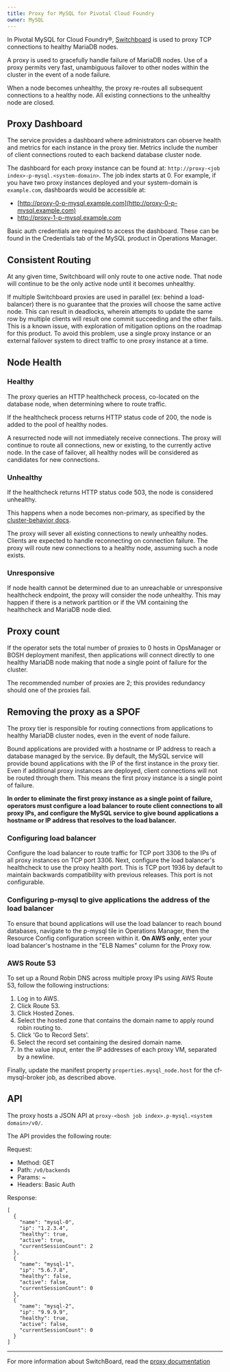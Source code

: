 ```yaml
---
title: Proxy for MySQL for Pivotal Cloud Foundry
owner: MySQL
---
```



In Pivotal MySQL for Cloud Foundry&reg;, [Switchboard](https://github.com/cloudfoundry-incubator/switchboard) is used to proxy TCP connections to healthy MariaDB nodes.

A proxy is used to gracefully handle failure of MariaDB nodes. Use of a proxy permits very fast, unambiguous failover to other nodes within the cluster in the event of a node failure.

When a node becomes unhealthy, the proxy re-routes all subsequent connections to a healthy node. All existing connections to the unhealthy node are closed.

## <a id="proxy-dashboard"></a>Proxy Dashboard ##

The service provides a dashboard where administrators can observe health and metrics for each instance in the proxy tier. Metrics include the number of client connections routed to each backend database cluster node.

The dashboard for each proxy instance can be found at: `http://proxy-<job index>-p-mysql.<system-domain>`. The job index starts at 0. For example, if you have two proxy instances deployed and your system-domain is `example.com`, dashboards would be accessible at:

- [http://proxy-0-p-mysql.example.com](http://proxy-0-p-mysql.example.com)
- http://proxy-1-p-mysql.example.com

Basic auth credentials are required to access the dashboard. These can be found in the Credentials tab of the MySQL product in Operations Manager.

## <a id="consistent-routing"></a>Consistent Routing ##

At any given time, Switchboard will only route to one active node. That node will continue to be the only active node until it becomes unhealthy.

If multiple Switchboard proxies are used in parallel (ex: behind a load-balancer) there is no guarantee that the proxies will choose the same active node. This can result in deadlocks, wherein attempts to update the same row by multiple clients will result one commit succeeding and the other fails. This is a known issue, with exploration of mitigation options on the roadmap for this product. To avoid this problem, use a single proxy instance or an external failover system to direct traffic to one proxy instance at a time.


## <a id="node-health"></a>Node Health ##

### <a id="healthy"></a>Healthy ###

The proxy queries an HTTP healthcheck process, co-located on the database node, when determining where to route traffic.

If the healthcheck process returns HTTP status code of 200, the node is added to the pool of healthy nodes.

A resurrected node will not immediately receive connections. The proxy will continue to route all connections, new or existing, to the currently active node. In the case of failover, all healthy nodes will be considered as candidates for new connections.

### <a id="unhealthy"></a>Unhealthy ###

If the healthcheck returns HTTP status code 503, the node is considered unhealthy.

This happens when a node becomes non-primary, as specified by the [cluster-behavior docs](cluster-behavior.html).

The proxy will sever all existing connections to newly unhealthy nodes. Clients are expected to handle reconnecting on connection failure. The proxy will route new connections to a healthy node, assuming such a node exists.

### <a id="unresponsive"></a>Unresponsive ###

If node health cannot be determined due to an unreachable or unresponsive healthcheck endpoint, the proxy will consider the node unhealthy. This may happen if there is a network partition or if the VM containing the healthcheck and MariaDB node died.


## <a id="proxy-count"></a>Proxy count ##

If the operator sets the total number of proxies to 0 hosts in OpsManager or BOSH deployment manifest, then applications will connect directly to one healthy MariaDB node making that node a single point of failure for the cluster.

The recommended number of proxies are 2; this provides redundancy should one of the proxies fail.

## <a id="proxy-spof"></a>Removing the proxy as a SPOF ##

The proxy tier is responsible for routing connections from applications to healthy MariaDB cluster nodes, even in the event of node failure.

Bound applications are provided with a hostname or IP address to reach a database managed by the service. By default, the MySQL service will provide bound applications with the IP of the first instance in the proxy tier. Even if additional proxy instances are deployed, client connections will not be routed through them. This means the first proxy instance is a single point of failure.

**In order to eliminate the first proxy instance as a single point of failure, operators must configure a load balancer to route client connections to all proxy IPs, and configure the MySQL service to give bound applications a hostname or IP address that resolves to the load balancer.**

### <a id="lb-config"></a>Configuring load balancer ###

Configure the load balancer to route traffic for TCP port 3306 to the IPs of all proxy instances on TCP port 3306. Next, configure the load balancer's healthcheck to use the proxy health port. This is TCP port 1936 by default to maintain backwards compatibility with previous releases. This port is not configurable.

### <a id="lb-proxy-config"></a>Configuring p-mysql to give applications the address of the load balancer
To ensure that bound applications will use the load balancer to reach bound databases, navigate to the p-mysql tile in Operations Manager, then the Resource Config configuration screen within it. **On AWS only**, enter your load balancer's hostname in the "ELB Names" column for the Proxy row.

### <a id="route-53"></a>AWS Route 53 ###

To set up a Round Robin DNS across multiple proxy IPs using AWS Route 53,
follow the following instructions:

1. Log in to AWS.
2. Click Route 53.
3. Click Hosted Zones.
4. Select the hosted zone that contains the domain name to apply round robin routing to.
5. Click 'Go to Record Sets'.
6. Select the record set containing the desired domain name.
7. In the value input, enter the IP addresses of each proxy VM, separated by a newline.

Finally, update the manifest property `properties.mysql_node.host` for the cf-mysql-broker job, as described above.

## <a id="switchboard-api"></a> API

The proxy hosts a JSON API at `proxy-<bosh job index>.p-mysql.<system domain>/v0/`.

The API provides the following route:

Request:
*  Method: GET
*  Path: `/v0/backends`
*  Params: ~
*  Headers: Basic Auth

Response:

```
[
  {
    "name": "mysql-0",
    "ip": "1.2.3.4",
    "healthy": true,
    "active": true,
    "currentSessionCount": 2
  },
  {
    "name": "mysql-1",
    "ip": "5.6.7.8",
    "healthy": false,
    "active": false,
    "currentSessionCount": 0
  },
  {
    "name": "mysql-2",
    "ip": "9.9.9.9",
    "healthy": true,
    "active": false,
    "currentSessionCount": 0
  }
]
```

---

For more information about SwitchBoard, read the [proxy documentation](proxy.html)
